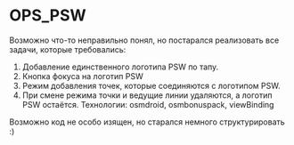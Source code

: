 # OPS_PSW
Возможно что-то неправильно понял, но постарался реализовать все задачи, которые требовались:
1. Добавление единственного логотипа PSW по тапу.
2. Кнопка фокуса на логотип PSW
3. Режим добавления точек, которые соединяются с логотипом PSW.
4. При смене режима точки и ведущие линии удаляются, а логотип PSW остаётся.
Технологии: osmdroid, osmbonuspack, viewBinding

Возможно код не особо изящен, но старался немного структурировать :)
